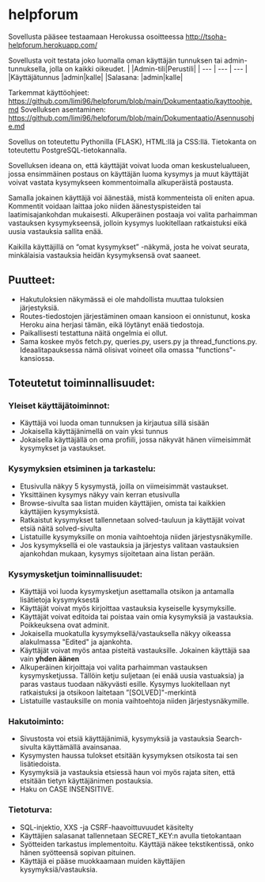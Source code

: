 # helpforum

Sovellusta pääsee testaamaan Herokussa osoitteessa http://tsoha-helpforum.herokuapp.com/

Sovellusta voit testata joko luomalla oman käyttäjän tunnuksen tai admin-tunnuksella, jolla on kaikki oikeudet.
| |Admin-tili|Perustili|
| --- | --- | --- |
|Käyttäjätunnus |admin|kalle|
|Salasana:      |admin|kalle|

Tarkemmat käyttöohjeet: https://github.com/limi96/helpforum/blob/main/Dokumentaatio/kayttoohje.md 
Sovelluksen asentaminen: https://github.com/limi96/helpforum/blob/main/Dokumentaatio/Asennusohje.md 

Sovellus on toteutettu Pythonilla (FLASK), HTML:llä ja CSS:llä. Tietokanta on toteutettu PostgreSQL-tietokannalla. 

Sovelluksen ideana on, että käyttäjät voivat luoda oman keskustelualueen, jossa ensimmäinen postaus on käyttäjän luoma kysymys ja muut käyttäjät voivat vastata kysymykseen kommentoimalla alkuperäistä postausta.

Samalla jokainen käyttäjä voi äänestää, mistä kommenteista oli eniten apua. Kommentit voidaan laittaa joko niiden äänestyspisteiden tai laatimisajankohdan mukaisesti. Alkuperäinen postaaja voi valita parhaimman vastauksen kysymykseensä, jolloin kysymys luokitellaan ratkaistuksi eikä uusia vastauksia sallita enää.

Kaikilla käyttäjillä on “omat kysymykset” -näkymä, josta he voivat seurata, minkälaisia vastauksia heidän kysymyksensä ovat saaneet. 

## Puutteet:

* Hakutuloksien näkymässä ei ole mahdollista muuttaa tuloksien järjestyksiä.
* Routes-tiedostojen järjestäminen omaan kansioon ei onnistunut, koska Heroku aina herjasi tämän, eikä löytänyt enää tiedostoja.
* Paikallisesti testattuna näitä ongelmia ei ollut.
* Sama koskee myös fetch.py, queries.py, users.py ja thread_functions.py. Ideaalitapauksessa nämä olisivat voineet olla omassa "functions"-kansiossa.

## Toteutetut toiminnallisuudet: 

### Yleiset käyttäjätoiminnot:
* Käyttäjä voi luoda oman tunnuksen ja kirjautua sillä sisään
* Jokaisella käyttäjänimellä on vain yksi tunnus
* Jokaisella käyttäjällä on oma profiili, jossa näkyvät hänen viimeisimmät kysymykset ja vastaukset.

### Kysymyksien etsiminen ja tarkastelu: 
* Etusivulla näkyy 5 kysymystä, joilla on viimeisimmät vastaukset. 
* Yksittäinen kysymys näkyy vain kerran etusivulla
* Browse-sivulta saa listan muiden käyttäjien, omista tai kaikkien käyttäjien kysymyksistä.
* Ratkaistut kysymykset tallennetaan solved-tauluun ja käyttäjät voivat etsiä näitä solved-sivulta
* Listatuille kysymyksille on monia vaihtoehtoja niiden järjestysnäkymille.
* Jos kysymyksellä ei ole vastauksia ja järjestys valitaan vastauksien ajankohdan mukaan, kysymys sijoitetaan aina listan perään.

### Kysymysketjun toiminnallisuudet:
* Käyttäjä voi luoda kysymysketjun asettamalla otsikon ja antamalla lisätietoja kysymyksestä
* Käyttäjät voivat myös kirjoittaa vastauksia kyseiselle kysymyksille.
* Käyttäjät voivat editoida tai poistaa vain omia kysymyksiä ja vastauksia. Poikkeuksena ovat adminit.
* Jokaisella muokatulla kysymyksellä/vastauksella näkyy oikeassa alakulmassa "Edited" ja ajankohta. 
* Käyttäjät voivat myös antaa pisteitä vastauksille. Jokainen käyttäjä saa vain **yhden äänen**
* Alkuperäinen kirjoittaja voi valita parhaimman vastauksen kysymysketjussa. Tällöin ketju suljetaan (ei enää uusia vastuaksia) ja paras vastaus tuodaan näkyvästi esille. Kysymys luokitellaan nyt ratkaistuksi ja otsikoon laitetaan ”[SOLVED]"-merkintä
* Listatuille vastauksille on monia vaihtoehtoja niiden järjestysnäkymille.


### Hakutoiminto:
* Sivustosta voi etsiä käyttäjänimiä, kysymyksiä ja vastauksia  Search-sivulta käyttämällä avainsanaa.
* Kysymysten haussa tulokset etsitään kysymyksen otsikosta tai sen lisätiedoista.
* Kysymyksiä ja vastauksia etsiessä haun voi myös rajata siten, että etsitään tietyn käyttäjänimen postauksia.
* Haku on CASE INSENSITIVE.

### Tietoturva:
* SQL-injektio, XXS -ja CSRF-haavoittuvuudet käsitelty
* Käyttäjien salasanat tallennetaan SECRET_KEY:n avulla tietokantaan
* Syötteiden tarkastus implementoitu. Käyttäjä näkee tekstikentissä, onko hänen syötteensä sopivan pituinen.
* Käyttäjä ei pääse muokkaamaan muiden käyttäjien kysymyksiä/vastauksia.






